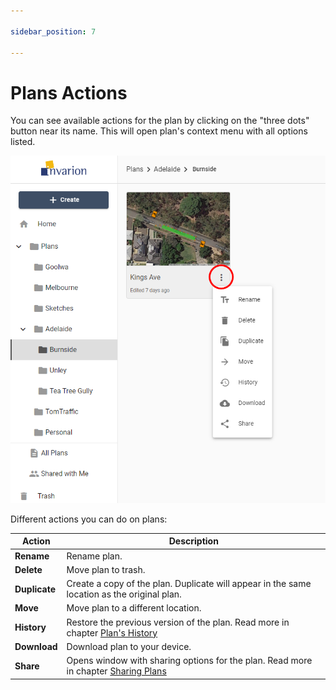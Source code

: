```yaml
---

sidebar_position: 7

---
```

# Plans Actions

You can see available actions for the plan by clicking on the "three dots" button near its name. This will open plan's context menu with all options listed.

![Plan Actions](./assets/Plan_Actions.png)

Different actions you can do on plans:

|Action|Description|
|---|---|
|**Rename**|Rename plan.|
|**Delete**|Move plan to trash.|
|**Duplicate**|Create a copy of the plan. Duplicate will appear in the same location as the original plan.|
|**Move**|Move plan to a different location.|
|**History**|Restore the previous version of the plan. Read more in chapter [Plan's History](./Plan_s%20History.md)
|**Download**|Download plan to your device.|
|**Share**|Opens window with sharing options for the plan. Read more in chapter [Sharing Plans](./Sharing%20Plans.md)  |